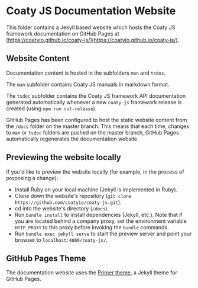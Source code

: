 # Coaty JS Documentation Website

This folder contains a Jekyll based website which hosts the Coaty JS
framework documentation on GitHub Pages at
[https://coatyio.github.io/coaty-js/](https://coatyio.github.io/coaty-js/).

## Website Content

Documentation content is hosted in the subfolders `man` and `tsdoc`.

The `man` subfolder contains Coaty JS manuals in markdown format.

The `tsdoc` subfolder contains the Coaty JS framework API documentation
generated automatically whenever a new `coaty-js` framework release is created
(using `npm run cut-release`).

GitHub Pages has been configured to host the static website content from
the `/docs` folder on the master branch. This means that each time, changes
to `man` or `tsdoc` folders are pushed on the master branch, GitHub Pages
automatically regenerates the documentation website.

## Previewing the website locally

If you'd like to preview the website locally (for example, in the process of
proposing a change):

* Install Ruby on your local machine (Jekyll is implemented in Ruby).
* Clone down the website's repository (`git clone https://github.com/coatyio/coaty-js.git`).
* cd into the website's directory (`/docs`).
* Run `bundle install` to install dependencies (Jekyll, etc.). Note that if you
  are located behind a company proxy, set the environment variable `HTTP_PROXY` to
  this proxy before invoking the `bundle` commands.
* Run `bundle exec jekyll serve` to start the preview server and point your
  browser to `localhost:4000/coaty-js/`.

## GitHub Pages Theme

The documentation website uses the [Primer theme](https://github.com/pages-themes/primer),
a Jekyll theme for GitHub Pages.
